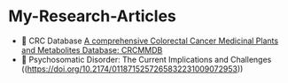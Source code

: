 # My-Research-Articles
- 🔭 CRC Database [A comprehensive Colorectal Cancer Medicinal Plants and Metabolites Database: CRCMMDB ](http://crcmmdb.in/)
- 🔭 Psychosomatic Disorder: The Current Implications and Challenges  ((https://doi.org/10.2174/0118715257265832231009072953))
